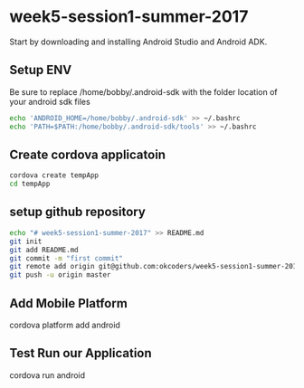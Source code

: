# week5-session1-summer-2017

Start by downloading and installing Android Studio and Android ADK.

## Setup ENV

Be sure to replace /home/bobby/.android-sdk with the folder location of your android sdk files

```sh
echo 'ANDROID_HOME=/home/bobby/.android-sdk' >> ~/.bashrc
echo 'PATH=$PATH:/home/bobby/.android-sdk/tools' >> ~/.bashrc
```

## Create cordova applicatoin

```sh
cordova create tempApp
cd tempApp
```

## setup github repository

```sh
echo "# week5-session1-summer-2017" >> README.md
git init
git add README.md
git commit -m "first commit"
git remote add origin git@github.com:okcoders/week5-session1-summer-2017.git
git push -u origin master
```

## Add Mobile Platform

cordova platform add android

## Test Run our Application

cordova run android